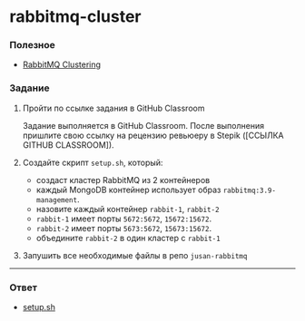 # rabbitmq-cluster

### Полезное

- [RabbitMQ Clustering](https://www.rabbitmq.com/clustering.html)

### Задание

1. Пройти по ссылке задания в GitHub Classroom
   
   Задание выполняется в GitHub Classroom. После выполнения пришлите свою ссылку на рецензию ревьюеру в Stepik ([ССЫЛКА GITHUB CLASSROOM]).
2. Создайте скрипт `setup.sh`, который:
   - создаст кластер RabbitMQ из 2 контейнеров
   - каждый MongoDB контейнер использует образ `rabbitmq:3.9-management`.
   - назовите каждый контейнер `rabbit-1`, `rabbit-2`
   - `rabbit-1` имеет порты `5672:5672`, `15672:15672`.
   - `rabbit-2` имеет порты `5673:5672`, `15673:15672`.
   - объедините `rabbit-2` в один кластер с `rabbit-1`
3. Запушить все необходимые файлы в репо `jusan-rabbitmq`

---

### Ответ

- [setup.sh](./setup.sh)
